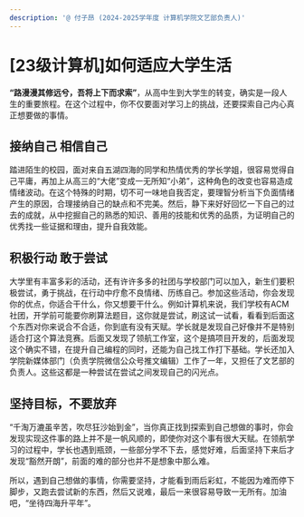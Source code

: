 ```yaml
---
description: '@ 付子昂 (2024-2025学年度 计算机学院文艺部负责人)'
---
```


# \[23级计算机]如何适应大学生活

**“路漫漫其修远兮，吾将上下而求索”**，从高中生到大学生的转变，确实是一段人生的重要旅程。在这个过程中，你不仅要面对学习上的挑战，还要探索自己内心真正想要做的事情。

## 接纳自己 相信自己

踏进陌生的校园，面对来自五湖四海的同学和热情优秀的学长学姐，很容易觉得自己平庸，再加上从高三的“大佬”变成一无所知“小弟”，这种角色的改变也容易造成情绪波动。在这个特殊的时期，切不可一味地自我否定，要理智分析当下负面情绪产生的原因，合理接纳自己的缺点和不完美。然后，静下来好好回忆一下自己的过去的成就，从中挖掘自己的熟悉的知识、善用的技能和优秀的品质，为证明自己的优秀找一些证据和理由，提升自我效能。

## 积极行动 敢于尝试

大学里有丰富多彩的活动，还有许许多多的社团与学校部门可以加入，新生们要积极尝试，勇于挑战，在行动中疗愈不良情绪、历练自己。参加这些活动，你会发现你的优点，你适合干什么，你又想要干什么。例如计算机来说，我们学校有ACM社团，开学前可能要你刷算法题目，这你就是尝试，刷这试一试看，看看到后面这个东西对你来说合不合适，你到底有没有天赋。学长就是发现自己好像并不是特别适合打这个算法竞赛。后面又发现了领航工作室，这个是搞项目开发的，后面发现这个确实不错，在提升自己编程的同时，还能为自己找工作打下基础。学长还加入学院新媒体部门（负责学院微信公众号推文编辑）工作了一年，又担任了文艺部的负责人。这些这都是一种尝试在尝试之间发现自己的闪光点。

## 坚持目标，不要放弃

“千淘万漉虽辛苦，吹尽狂沙始到金”，当你真正找到探索到自己想做的事时，你会发现实现这件事的路上并不是一帆风顺的，即使你对这个事有很大天赋。在领航学习的过程中，学长也遇到瓶颈，一些部分学不下去，感觉好难，后面坚持下来后才发现“豁然开朗”，前面的难的部分也并不是想象中那么难。

所以，遇到自己想做的事情，你需要坚持，才能看到雨后彩虹，不能因为难而停下脚步，又跑去尝试新的东西，然后又说难，最后一来很容易导致一无所有。加油吧，“坐待四海升平年”。
